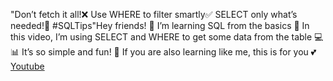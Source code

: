 "Don’t fetch it all!❌ Use WHERE to filter smartly✅ SELECT only what’s needed!🧠 #SQLTips"Hey friends! 👋
I’m learning SQL from the basics 🧠
In this video, I’m using SELECT and WHERE to get some data from the table 💻📊
It’s so simple and fun! 🎉
If you are also learning like me, this is for you 💕
[Youtube](https://youtube.com/shorts/g8kq4SH56Cc?si=vRu3TcNwELb8Re1Q)
